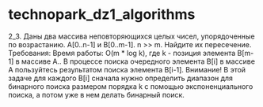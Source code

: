 # technopark_dz1_algorithms
2_3. Даны два массива неповторяющихся целых чисел, упорядоченные по возрастанию. A[0..n-1] и B[0..m-1]. n >> m. Найдите их пересечение.
Требования: Время работы: O(m * log k), где k - позиция элемента B[m-1] в массиве A.. В процессе поиска очередного элемента B[i] в массиве A пользуйтесь результатом поиска элемента B[i-1]. Внимание! В этой задаче для каждого B[i] сначала нужно определить диапазон для бинарного поиска размером порядка k с помощью экспоненциального поиска, а потом уже в нем делать бинарный поиск.
